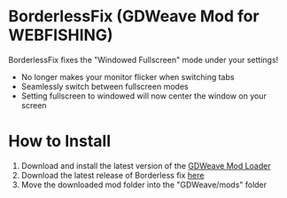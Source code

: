 # BorderlessFix (GDWeave Mod for WEBFISHING)

BorderlessFix fixes the "Windowed Fullscreen" mode under your settings!

- No longer makes your monitor flicker when switching tabs
- Seamlessly switch between fullscreen modes
- Setting fullscreen to windowed will now center the window on your screen

# How to Install
1. Download and install the latest version of the [GDWeave Mod Loader](https://github.com/NotNite/GDWeave)
2. Download the latest release of Borderless fix [here](https://github.com/dragonostic/BorderlessFix/releases/tag/Latest)
3. Move the downloaded mod folder into the "GDWeave/mods" folder
